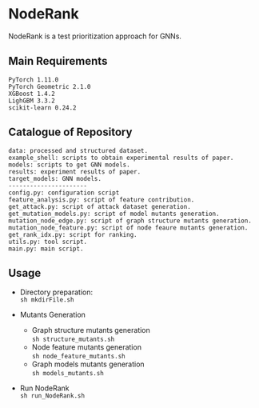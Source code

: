 # NodeRank
NodeRank is a test prioritization approach for GNNs.
## Main Requirements
    PyTorch 1.11.0
    PyTorch Geometric 2.1.0
    XGBoost 1.4.2
    LighGBM 3.3.2
    scikit-learn 0.24.2
## Catalogue of Repository
    data: processed and structured dataset.
    example_shell: scripts to obtain experimental results of paper. 
    models: scripts to get GNN models.
    results: experiment results of paper.
    target_models: GNN models.
    ----------------------
    config.py: configuration script
    feature_analysis.py: script of feature contribution.
    get_attack.py: script of attack dataset generation.
    get_mutation_models.py: script of model mutants generation.
    mutation_node_edge.py: script of graph structure mutants generation.
    mutation_node_feature.py: script of node feaure mutants generation.
    get_rank_idx.py: script for ranking.
    utils.py: tool script.
    main.py: main script.
    

## Usage
- Directory preparation:  
```sh mkdirFile.sh```

- Mutants Generation
    - Graph structure mutants generation  
    ```sh structure_mutants.sh```
    - Node feature mutants generation  
    ```sh node_feature_mutants.sh```
    - Graph models mutants generation  
    ```sh models_mutants.sh```
      
- Run NodeRank  
```sh run_NodeRank.sh```